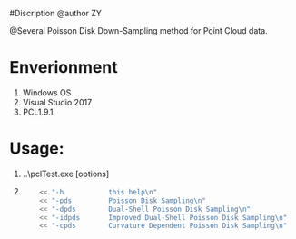 #Discription@author ZY@Several Poisson Disk Down-Sampling method for Point Cloud data.# Enverionment1. Windows OS2. Visual Studio 20173. PCL1.9.1# Usage:1. ..\pclTest.exe [options]2.  ```cpp		<< "-h           this help\n"		<< "-pds         Poisson Disk Sampling\n"		<< "-dpds        Dual-Shell Poisson Disk Sampling\n"		<< "-idpds       Improved Dual-Shell Poisson Disk Sampling\n"		<< "-cpds        Curvature Dependent Poisson Disk Sampling\n"```